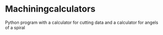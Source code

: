 # Machiningcalculators
Python program with a calculator for cutting data and a calculator for angels of a spiral
